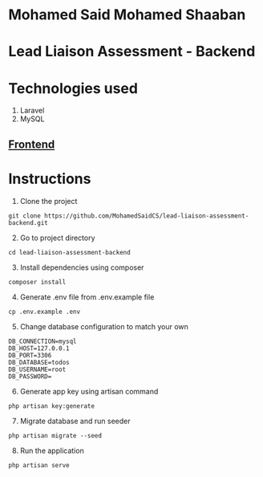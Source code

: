 # Mohamed Said Mohamed Shaaban

# Lead Liaison Assessment - Backend

# Technologies used
1) Laravel
2) MySQL

## [Frontend](https://github.com/MohamedSaidCS/lead-liaison-assessment-frontend)

# Instructions

1) Clone the project
```
git clone https://github.com/MohamedSaidCS/lead-liaison-assessment-backend.git
```
2) Go to project directory
```
cd lead-liaison-assessment-backend
```
3) Install dependencies using composer
```
composer install
```
4) Generate .env file from .env.example file
```
cp .env.example .env
```
5) Change database configuration to match your own
```
DB_CONNECTION=mysql
DB_HOST=127.0.0.1
DB_PORT=3306
DB_DATABASE=todos
DB_USERNAME=root
DB_PASSWORD=
```
6) Generate app key using artisan command
```
php artisan key:generate
```
7) Migrate database and run seeder
```
php artisan migrate --seed
```
8) Run the application
```
php artisan serve
```
